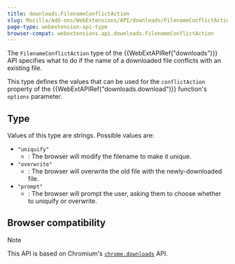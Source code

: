 ```yaml
---
title: downloads.FilenameConflictAction
slug: Mozilla/Add-ons/WebExtensions/API/downloads/FilenameConflictAction
page-type: webextension-api-type
browser-compat: webextensions.api.downloads.FilenameConflictAction
---
```




The `FilenameConflictAction` type of the {{WebExtAPIRef("downloads")}} API specifies what to do if the name of a downloaded file conflicts with an existing file.

This type defines the values that can be used for the `conflictAction` property of the {{WebExtAPIRef("downloads.download")}} function's `options` parameter.

## Type

Values of this type are strings. Possible values are:

- `"uniquify"`
  - : The browser will modify the filename to make it unique.
- `"overwrite"`
  - : The browser will overwrite the old file with the newly-downloaded file.
- `"prompt"`
  - : The browser will prompt the user, asking them to choose whether to uniquify or overwrite.

## Browser compatibility





> [!NOTE]
> This API is based on Chromium's [`chrome.downloads`](https://developer.chrome.com/docs/extensions/reference/api/downloads#type-FilenameConflictAction) API.

<!--
// Copyright 2015 The Chromium Authors. All rights reserved.
//
// Redistribution and use in source and binary forms, with or without
// modification, are permitted provided that the following conditions are
// met:
//
//    * Redistributions of source code must retain the above copyright
// notice, this list of conditions and the following disclaimer.
//    * Redistributions in binary form must reproduce the above
// copyright notice, this list of conditions and the following disclaimer
// in the documentation and/or other materials provided with the
// distribution.
//    * Neither the name of Google Inc. nor the names of its
// contributors may be used to endorse or promote products derived from
// this software without specific prior written permission.
//
// THIS SOFTWARE IS PROVIDED BY THE COPYRIGHT HOLDERS AND CONTRIBUTORS
// "AS IS" AND ANY EXPRESS OR IMPLIED WARRANTIES, INCLUDING, BUT NOT
// LIMITED TO, THE IMPLIED WARRANTIES OF MERCHANTABILITY AND FITNESS FOR
// A PARTICULAR PURPOSE ARE DISCLAIMED. IN NO EVENT SHALL THE COPYRIGHT
// OWNER OR CONTRIBUTORS BE LIABLE FOR ANY DIRECT, INDIRECT, INCIDENTAL,
// SPECIAL, EXEMPLARY, OR CONSEQUENTIAL DAMAGES (INCLUDING, BUT NOT
// LIMITED TO, PROCUREMENT OF SUBSTITUTE GOODS OR SERVICES; LOSS OF USE,
// DATA, OR PROFITS; OR BUSINESS INTERRUPTION) HOWEVER CAUSED AND ON ANY
// THEORY OF LIABILITY, WHETHER IN CONTRACT, STRICT LIABILITY, OR TORT
// (INCLUDING NEGLIGENCE OR OTHERWISE) ARISING IN ANY WAY OUT OF THE USE
// OF THIS SOFTWARE, EVEN IF ADVISED OF THE POSSIBILITY OF SUCH DAMAGE.
-->
